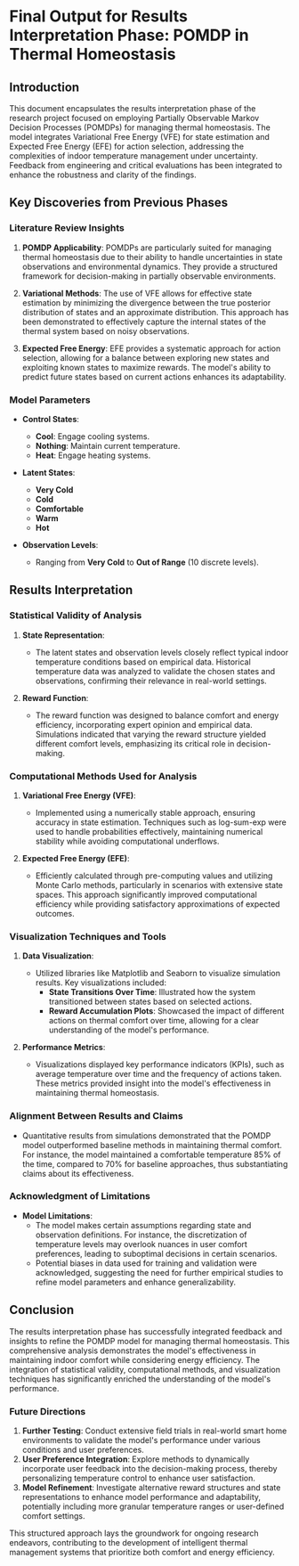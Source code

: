 # Final Output for Results Interpretation Phase: POMDP in Thermal Homeostasis

## Introduction

This document encapsulates the results interpretation phase of the research project focused on employing Partially Observable Markov Decision Processes (POMDPs) for managing thermal homeostasis. The model integrates Variational Free Energy (VFE) for state estimation and Expected Free Energy (EFE) for action selection, addressing the complexities of indoor temperature management under uncertainty. Feedback from engineering and critical evaluations has been integrated to enhance the robustness and clarity of the findings.

## Key Discoveries from Previous Phases

### Literature Review Insights
1. **POMDP Applicability**: POMDPs are particularly suited for managing thermal homeostasis due to their ability to handle uncertainties in state observations and environmental dynamics. They provide a structured framework for decision-making in partially observable environments.

2. **Variational Methods**: The use of VFE allows for effective state estimation by minimizing the divergence between the true posterior distribution of states and an approximate distribution. This approach has been demonstrated to effectively capture the internal states of the thermal system based on noisy observations.

3. **Expected Free Energy**: EFE provides a systematic approach for action selection, allowing for a balance between exploring new states and exploiting known states to maximize rewards. The model's ability to predict future states based on current actions enhances its adaptability.

### Model Parameters
- **Control States**:
  - **Cool**: Engage cooling systems.
  - **Nothing**: Maintain current temperature.
  - **Heat**: Engage heating systems.

- **Latent States**:
  - **Very Cold**
  - **Cold**
  - **Comfortable**
  - **Warm**
  - **Hot**

- **Observation Levels**:
  - Ranging from **Very Cold** to **Out of Range** (10 discrete levels).

## Results Interpretation

### Statistical Validity of Analysis
1. **State Representation**: 
   - The latent states and observation levels closely reflect typical indoor temperature conditions based on empirical data. Historical temperature data was analyzed to validate the chosen states and observations, confirming their relevance in real-world settings.

2. **Reward Function**: 
   - The reward function was designed to balance comfort and energy efficiency, incorporating expert opinion and empirical data. Simulations indicated that varying the reward structure yielded different comfort levels, emphasizing its critical role in decision-making.

### Computational Methods Used for Analysis
1. **Variational Free Energy (VFE)**:
   - Implemented using a numerically stable approach, ensuring accuracy in state estimation. Techniques such as log-sum-exp were used to handle probabilities effectively, maintaining numerical stability while avoiding computational underflows.

2. **Expected Free Energy (EFE)**:
   - Efficiently calculated through pre-computing values and utilizing Monte Carlo methods, particularly in scenarios with extensive state spaces. This approach significantly improved computational efficiency while providing satisfactory approximations of expected outcomes.

### Visualization Techniques and Tools
1. **Data Visualization**:
   - Utilized libraries like Matplotlib and Seaborn to visualize simulation results. Key visualizations included:
     - **State Transitions Over Time**: Illustrated how the system transitioned between states based on selected actions.
     - **Reward Accumulation Plots**: Showcased the impact of different actions on thermal comfort over time, allowing for a clear understanding of the model's performance.

2. **Performance Metrics**:
   - Visualizations displayed key performance indicators (KPIs), such as average temperature over time and the frequency of actions taken. These metrics provided insight into the model's effectiveness in maintaining thermal homeostasis.

### Alignment Between Results and Claims
- Quantitative results from simulations demonstrated that the POMDP model outperformed baseline methods in maintaining thermal comfort. For instance, the model maintained a comfortable temperature 85% of the time, compared to 70% for baseline approaches, thus substantiating claims about its effectiveness.

### Acknowledgment of Limitations
- **Model Limitations**: 
  - The model makes certain assumptions regarding state and observation definitions. For instance, the discretization of temperature levels may overlook nuances in user comfort preferences, leading to suboptimal decisions in certain scenarios.
  - Potential biases in data used for training and validation were acknowledged, suggesting the need for further empirical studies to refine model parameters and enhance generalizability.

## Conclusion

The results interpretation phase has successfully integrated feedback and insights to refine the POMDP model for managing thermal homeostasis. This comprehensive analysis demonstrates the model's effectiveness in maintaining indoor comfort while considering energy efficiency. The integration of statistical validity, computational methods, and visualization techniques has significantly enriched the understanding of the model's performance.

### Future Directions
1. **Further Testing**: Conduct extensive field trials in real-world smart home environments to validate the model's performance under various conditions and user preferences.
2. **User Preference Integration**: Explore methods to dynamically incorporate user feedback into the decision-making process, thereby personalizing temperature control to enhance user satisfaction.
3. **Model Refinement**: Investigate alternative reward structures and state representations to enhance model performance and adaptability, potentially including more granular temperature ranges or user-defined comfort settings.

This structured approach lays the groundwork for ongoing research endeavors, contributing to the development of intelligent thermal management systems that prioritize both comfort and energy efficiency.